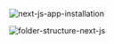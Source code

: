![next-js-app-installation](https://github.com/user-attachments/assets/cb341d01-1559-46f2-a041-7a97cfa27e09)


![folder-structure-next-js](https://github.com/user-attachments/assets/a4a8b399-5050-4054-bdce-e39dd44a83de)

